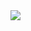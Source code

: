 <image src = "https://github.com/basiav/Databases-2021/files/6360401/EntityFramework-Report.pdf" />
